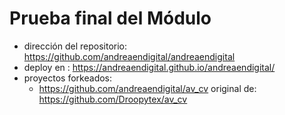 # Prueba final del Módulo

- dirección del repositorio: https://github.com/andreaendigital/andreaendigital
- deploy en : https://andreaendigital.github.io/andreaendigital/
- proyectos forkeados:
   - https://github.com/andreaendigital/av_cv    original de: https://github.com/Droopytex/av_cv
